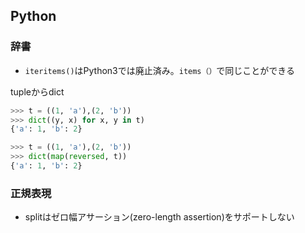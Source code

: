 ## Python

### 辞書
- `iteritems()`はPython3では廃止済み。`items（）`で同じことができる

tupleからdict
```python
>>> t = ((1, 'a'),(2, 'b'))
>>> dict((y, x) for x, y in t)
{'a': 1, 'b': 2}

>>> t = ((1, 'a'),(2, 'b'))
>>> dict(map(reversed, t))
{'a': 1, 'b': 2}
```

### 正規表現
- splitはゼロ幅アサーション(zero-length assertion)をサポートしない

